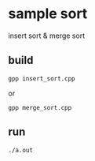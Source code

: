 # sample sort

insert sort & merge sort

## build

```shell
gpp insert_sort.cpp
```

or

```shell
gpp merge_sort.cpp
```

## run

```shell
./a.out
```
